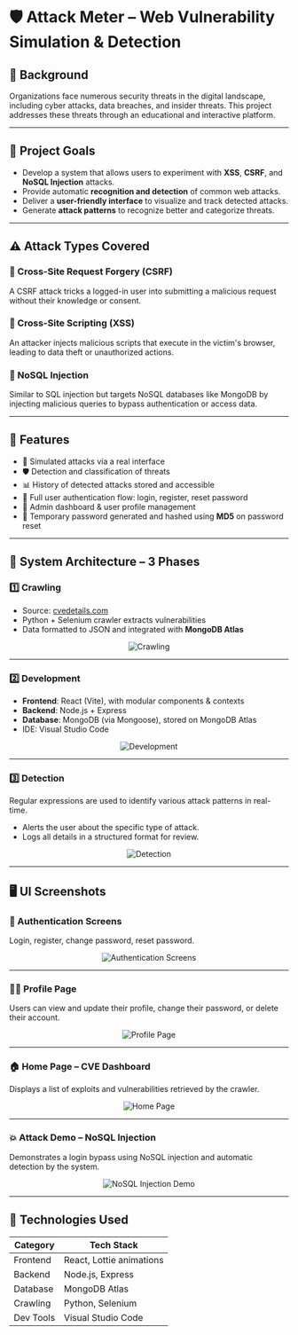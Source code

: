# 🛡️ Attack Meter – Web Vulnerability Simulation & Detection

## 📌 Background

Organizations face numerous security threats in the digital landscape, including cyber attacks, data breaches, and insider threats. This project addresses these threats through an educational and interactive platform.

---

## 🎯 Project Goals

- Develop a system that allows users to experiment with **XSS**, **CSRF**, and **NoSQL Injection** attacks.
- Provide automatic **recognition and detection** of common web attacks.
- Deliver a **user-friendly interface** to visualize and track detected attacks.
- Generate **attack patterns** to recognize better and categorize threats.

---

## ⚠️ Attack Types Covered

### 🔹 Cross-Site Request Forgery (CSRF)
A CSRF attack tricks a logged-in user into submitting a malicious request without their knowledge or consent.

### 🔹 Cross-Site Scripting (XSS)
An attacker injects malicious scripts that execute in the victim's browser, leading to data theft or unauthorized actions.

### 🔹 NoSQL Injection
Similar to SQL injection but targets NoSQL databases like MongoDB by injecting malicious queries to bypass authentication or access data.

---

## 🧠 Features

- 🧪 Simulated attacks via a real interface
- 🛡️ Detection and classification of threats
- 📊 History of detected attacks stored and accessible
- 👤 Full user authentication flow: login, register, reset password
- 📝 Admin dashboard & user profile management
- 🔐 Temporary password generated and hashed using **MD5** on password reset

---

## 🧱 System Architecture – 3 Phases

### 1️⃣ Crawling
- Source: [cvedetails.com](https://www.cvedetails.com)
- Python + Selenium crawler extracts vulnerabilities
- Data formatted to JSON and integrated with **MongoDB Atlas**

<p align="center">
  <img src="images/slide-7.png" alt="Crawling" style="max-width: 100%;"/>
</p>

---

### 2️⃣ Development
- **Frontend**: React (Vite), with modular components & contexts
- **Backend**: Node.js + Express
- **Database**: MongoDB (via Mongoose), stored on MongoDB Atlas
- IDE: Visual Studio Code

<p align="center">
  <img src="images/slide-8.png" alt="Development" style="max-width: 100%;"/>
</p>

---

### 3️⃣ Detection
Regular expressions are used to identify various attack patterns in real-time.

- Alerts the user about the specific type of attack.
- Logs all details in a structured format for review.

<p align="center">
  <img src="images/slide-12.png" alt="Detection" style="max-width: 100%;"/>
</p>

---

## 🖥️ UI Screenshots

### 🔐 Authentication Screens

Login, register, change password, reset password.

<p align="center">
  <img src="images/slide-9.png" alt="Authentication Screens" style="max-width: 100%;"/>
</p>

---

### 🧍‍♂️ Profile Page

Users can view and update their profile, change their password, or delete their account.

<p align="center">
  <img src="images/slide-11.png" alt="Profile Page" style="max-width: 100%;"/>
</p>

---

### 🏠 Home Page – CVE Dashboard

Displays a list of exploits and vulnerabilities retrieved by the crawler.

<p align="center">
  <img src="images/slide-10.png" alt="Home Page" style="max-width: 100%;"/>
</p>

---

### 💥 Attack Demo – NoSQL Injection

Demonstrates a login bypass using NoSQL injection and automatic detection by the system.

<p align="center">
  <img src="images/slide-13.png" alt="NoSQL Injection Demo" style="max-width: 100%;"/>
</p>

---

## 🧰 Technologies Used

| Category   | Tech Stack                      |
|------------|----------------------------------|
| Frontend   | React, Lottie animations         |
| Backend    | Node.js, Express                 |
| Database   | MongoDB Atlas                    |
| Crawling   | Python, Selenium                 |
| Dev Tools  | Visual Studio Code               |
